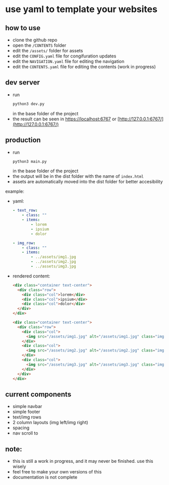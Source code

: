 # use yaml to template your websites

## how to use

- clone the github repo
- open the `/CONTENTS` folder
- edit the `/assets/` folder for assets
- edit the `CONFIG.yaml` file for congifuration updates
- edit the `NAVIGATION.yaml` file for editing the navigation
- edit the `CONTENTS.yaml` file for editing the contents (work in progress)

## dev server

- run
  ```bash
  python3 dev.py
  ```
  in the base folder of the project
- the result can be seen in [https://localhost:6767](https://localhost:6767) or [http://127.0.0.1:6767/](http://127.0.0.1:6767/)

## production

- run
  ```bash
  python3 main.py
  ```
  in the base folder of the project
- the output will be in the dist folder with the name of `index.html`
- assets are automatically moved into the dist folder for better accesibility

example:

- yaml:

  ```yaml
  - text_row:
      - class: ""
      - items:
          - lorem
          - ipsium
          - dolor

  - img_row:
      - class: ""
      - items:
          - ../assets/img1.jpg
          - ../assets/img2.jpg
          - ../assets/img3.jpg
  ```

- rendered content:

  ```html
  <div class="container text-center">
    <div class="row">
      <div class="col">lorem</div>
      <div class="col">ipsium</div>
      <div class="col">dolor</div>
    </div>
  </div>

  <div class="container text-center">
    <div class="row">
      <div class="col">
        <img src="/assets/img1.jpg" alt="/assets/img1.jpg" class="img-fluid" />
      </div>
      <div class="col">
        <img src="/assets/img2.jpg" alt="/assets/img2.jpg" class="img-fluid" />
      </div>
      <div class="col">
        <img src="/assets/img3.jpg" alt="/assets/img3.jpg" class="img-fluid" />
      </div>
    </div>
  </div>
  ```

## current components

- simple navbar
- simple footer
- text/img rows
- 2 column layouts (img left/img right)
- spacing
- nav scroll to

## note:

- this is still a work in progress, and it may never be finished. use this wisely
- feel free to make your own versions of this
- documentation is not complete
